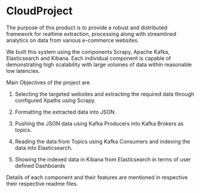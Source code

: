 # CloudProject

The purpose of this product is to provide a robust and distributed framework for realtime extraction, processing along with streamlined analytics on data from various e-commerce websites.

We built this system using the components Scrapy, Apache Kafka, Elasticsearch and Kibana. Each individual component is capable of demonstrating high scalability with large volumes of data within reasonable low latencies.

Main Objectives of the project are

1. Selecting the targeted websites and extracting the required data through configured Xpaths using Scrapy.

2. Formatting the extracted data into JSON. 

3. Pushing the JSON data using Kafka Producers into Kafka Brokers as topics.

4. Reading the data from Topics using Kafka Consumers and indexing the data into Elasticsearch.

5. Showing the indexed data in Kibana from Elasticsearch in terms of user defined Dashboards

Details of each component and their features are mentioned in respective their respective readme files.

